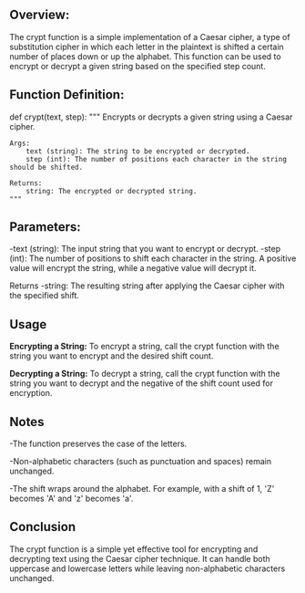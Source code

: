 ## Overview: 
The crypt function is a simple implementation of a Caesar cipher, a type of substitution cipher in which each letter in the plaintext is shifted a certain number of places down or up the alphabet. This function can be used to encrypt or decrypt a given string based on the specified step count.

## Function Definition:
def crypt(text, step):
    """
    Encrypts or decrypts a given string using a Caesar cipher.

    Args:
        text (string): The string to be encrypted or decrypted.
        step (int): The number of positions each character in the string should be shifted.

    Returns:
        string: The encrypted or decrypted string.
    """
## Parameters:
-text (string): The input string that you want to encrypt or decrypt.
-step (int): The number of positions to shift each character in the string. A positive value will encrypt the string, while a negative value will decrypt it.

Returns
-string: The resulting string after applying the Caesar cipher with the specified shift.

## Usage
**Encrypting a String:**
To encrypt a string, call the crypt function with the string you want to encrypt and the desired shift count.

**Decrypting a String:**
To decrypt a string, call the crypt function with the string you want to decrypt and the negative of the shift count used for encryption.

## Notes
-The function preserves the case of the letters.

-Non-alphabetic characters (such as punctuation and spaces) remain unchanged.

-The shift wraps around the alphabet. For example, with a shift of 1, 'Z' becomes 'A' and 'z' becomes 'a'.

## Conclusion
The crypt function is a simple yet effective tool for encrypting and decrypting text using the Caesar cipher technique. It can handle both uppercase and lowercase letters while leaving non-alphabetic characters unchanged.
